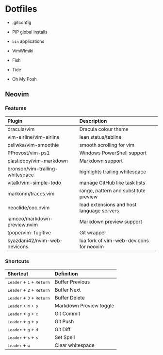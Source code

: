 # Dotfiles

- .gitconfig
- PIP global installs
- `bin` applications
- VimWImiki

- Fish
- Tide
- Oh My Posh

## Neovim

### Features

| Plugin                          | Description                               |
| :------------------------------ | :---------------------------------------- |
| dracula/vim                     | Dracula colour theme                      |
| vim-airline/vim-airline         | lean status/tabline                       |
| psliwka/vim-smoothie            | smooth scrolling for vim                  |
| PProvost/vim-ps1                | Windows PowerShell support                |
| plasticboy/vim-markdown         | Markdown support                          |
| bronson/vim-trailing-whitespace | highlights trailing whitespace            |
| vitalk/vim-simple-todo          | manage GitHub like task lists             |
| markonm/traces.vim              | range, pattern and substitute preview     |
| neoclide/coc.nvim               | load extensions and host language servers |
| iamcco/markdown-preview.nvim    | Markdown preview support                  |
| tpope/vim-fugitive              | Git wrapper                               |
| kyazdani42/nvim-web-devicons    | lua fork of vim-web-devicons for neovim   |

### Shortcuts

| Shortcut                                             | Definition              |
| :--------------------------------------------------- | :---------------------- |
| <kbd>Leader</kbd> + <kbd>1</kbd> + <kbd>Return</kbd> | Buffer Previous         |
| <kbd>Leader</kbd> + <kbd>2</kbd> + <kbd>Return</kbd> | Buffer Next             |
| <kbd>Leader</kbd> + <kbd>3</kbd> + <kbd>Return</kbd> | Buffer Delete           |
| <kbd>Leader</kbd> + <kbd>m</kbd> + <kbd>p</kbd>      | Markdown Preview toggle |
| <kbd>Leader</kbd> + <kbd>g</kbd> + <kbd>c</kbd>      | Git Commit              |
| <kbd>Leader</kbd> + <kbd>g</kbd> + <kbd>p</kbd>      | Git Push                |
| <kbd>Leader</kbd> + <kbd>g</kbd> + <kbd>d</kbd>      | Git Diff                |
| <kbd>Leader</kbd> + <kbd>s</kbd> + <kbd>s</kbd>      | Set Spell               |
| <kbd>Leader</kbd> + <kbd>w</kbd>                     | Clear whitespace        |
